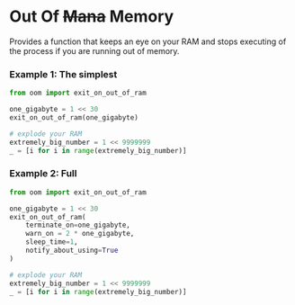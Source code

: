 # Out Of ~~Mana~~ Memory

Provides a function that keeps an eye on your RAM and stops executing of the process if you are running out of memory.

### Example 1: The simplest
```python
from oom import exit_on_out_of_ram

one_gigabyte = 1 << 30
exit_on_out_of_ram(one_gigabyte)

# explode your RAM
extremely_big_number = 1 << 9999999
_ = [i for i in range(extremely_big_number)]
```

### Example 2: Full
```python
from oom import exit_on_out_of_ram

one_gigabyte = 1 << 30
exit_on_out_of_ram(
    terminate_on=one_gigabyte,
    warn_on = 2 * one_gigabyte,
    sleep_time=1,
    notify_about_using=True
)

# explode your RAM
extremely_big_number = 1 << 9999999
_ = [i for i in range(extremely_big_number)]
```
